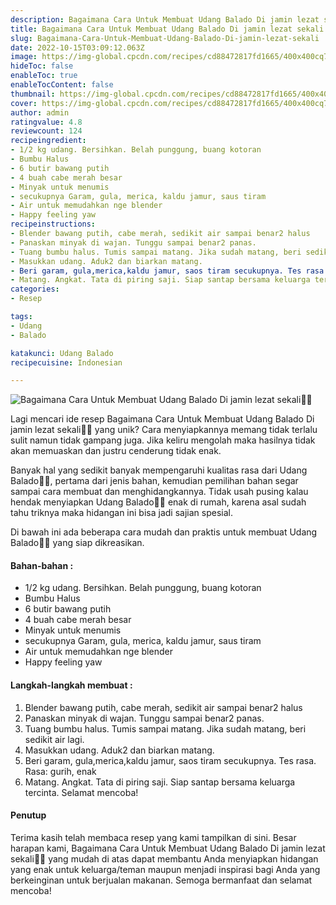```yaml
---
description: Bagaimana Cara Untuk Membuat Udang Balado Di jamin lezat sekali"
title: Bagaimana Cara Untuk Membuat Udang Balado Di jamin lezat sekali
slug: Bagaimana-Cara-Untuk-Membuat-Udang-Balado-Di-jamin-lezat-sekali
date: 2022-10-15T03:09:12.063Z
image: https://img-global.cpcdn.com/recipes/cd88472817fd1665/400x400cq70/photo.jpg
hideToc: false
enableToc: true
enableTocContent: false
thumbnail: https://img-global.cpcdn.com/recipes/cd88472817fd1665/400x400cq70/photo.jpg
cover: https://img-global.cpcdn.com/recipes/cd88472817fd1665/400x400cq70/photo.jpg
author: admin
ratingvalue: 4.8
reviewcount: 124
recipeingredient:
- 1/2 kg udang. Bersihkan. Belah punggung, buang kotoran
- Bumbu Halus
- 6 butir bawang putih
- 4 buah cabe merah besar
- Minyak untuk menumis
- secukupnya Garam, gula, merica, kaldu jamur, saus tiram
- Air untuk memudahkan nge blender
- Happy feeling yaw
recipeinstructions:
- Blender bawang putih, cabe merah, sedikit air sampai benar2 halus
- Panaskan minyak di wajan. Tunggu sampai benar2 panas.
- Tuang bumbu halus. Tumis sampai matang. Jika sudah matang, beri sedikit air lagi.
- Masukkan udang. Aduk2 dan biarkan matang.
- Beri garam, gula,merica,kaldu jamur, saos tiram secukupnya. Tes rasa. Rasa: gurih, enak
- Matang. Angkat. Tata di piring saji. Siap santap bersama keluarga tercinta. Selamat mencoba!
categories:
- Resep

tags:
- Udang
- Balado

katakunci: Udang Balado
recipecuisine: Indonesian

---
```


![Bagaimana Cara Untuk Membuat Udang Balado Di jamin lezat sekali👩‍🍳](https://img-global.cpcdn.com/recipes/cd88472817fd1665/400x400cq70/photo.jpg)

Lagi mencari ide resep Bagaimana Cara Untuk Membuat Udang Balado Di jamin lezat sekali👩‍🍳 yang unik? Cara menyiapkannya memang tidak terlalu sulit namun tidak gampang juga. Jika keliru mengolah maka hasilnya tidak akan memuaskan dan justru cenderung tidak enak.

Banyak hal yang sedikit banyak mempengaruhi kualitas rasa dari Udang Balado👩‍🍳, pertama dari jenis bahan, kemudian pemilihan bahan segar sampai cara membuat dan menghidangkannya. Tidak usah pusing kalau hendak menyiapkan Udang Balado👩‍🍳 enak di rumah, karena asal sudah tahu triknya maka hidangan ini bisa jadi sajian spesial.

Di bawah ini ada beberapa cara mudah dan praktis untuk membuat Udang Balado👩‍🍳 yang siap dikreasikan.

<!--inarticleads1-->

#### Bahan-bahan :

- 1/2 kg udang. Bersihkan. Belah punggung, buang kotoran
- Bumbu Halus
- 6 butir bawang putih
- 4 buah cabe merah besar
- Minyak untuk menumis
- secukupnya Garam, gula, merica, kaldu jamur, saus tiram
- Air untuk memudahkan nge blender
- Happy feeling yaw

<!--inarticleads2-->

#### Langkah-langkah membuat :

1. Blender bawang putih, cabe merah, sedikit air sampai benar2 halus
1. Panaskan minyak di wajan. Tunggu sampai benar2 panas.
1. Tuang bumbu halus. Tumis sampai matang. Jika sudah matang, beri sedikit air lagi.
1. Masukkan udang. Aduk2 dan biarkan matang.
1. Beri garam, gula,merica,kaldu jamur, saos tiram secukupnya. Tes rasa. Rasa: gurih, enak
1. Matang. Angkat. Tata di piring saji. Siap santap bersama keluarga tercinta. Selamat mencoba!

#### Penutup

Terima kasih telah membaca resep yang kami tampilkan di sini. Besar harapan kami, Bagaimana Cara Untuk Membuat Udang Balado Di jamin lezat sekali👩‍🍳 yang mudah di atas dapat membantu Anda menyiapkan hidangan yang enak untuk keluarga/teman maupun menjadi inspirasi bagi Anda yang berkeinginan untuk berjualan makanan. Semoga bermanfaat dan selamat mencoba!